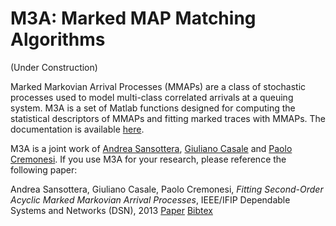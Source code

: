 M3A: Marked MAP Matching Algorithms
===

(Under Construction)

Marked Markovian Arrival Processes (MMAPs) are a class of stochastic processes
used to model multi-class correlated arrivals at a queuing system.
M3A is a set of Matlab functions designed for computing the statistical descriptors
of MMAPs and fitting marked traces with MMAPs. The documentation is available
<a href="http://home.deib.polimi.it/sansottera/downloads/m3a.pdf">here</a>.

M3A is a joint work of
<a href="http://home.deib.polimi.it/sansottera/">Andrea Sansottera</a>,
<a href="http://wp.doc.ic.ac.uk/gcasale/">Giuliano Casale</a> and
<a href="http://home.deib.polimi.it/cremones/">Paolo Cremonesi</a>.
If you use M3A for your research, please reference the following paper:

Andrea Sansottera, Giuliano Casale, Paolo Cremonesi,
*Fitting Second-Order Acyclic Marked Markovian Arrival Processes*,
IEEE/IFIP Dependable Systems and Networks (DSN), 2013
<a href="http://ieeexplore.ieee.org/xpl/articleDetails.jsp?tp=&arnumber=6575347">Paper</a>
<a href="http://home.deib.polimi.it/sansottera/bibtex/sansottera2013dsn.bib">Bibtex</a>

